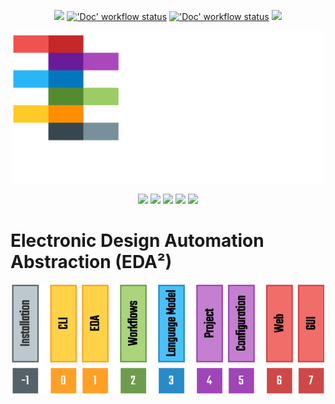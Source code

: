 <p align="center">
  <a title="Documentation" href="https://edaa-org.github.io"><img src="https://img.shields.io/website.svg?label=edaa-org.github.io&longCache=true&style=flat-square&url=http%3A%2F%2Fedaa-org.github.io%2Findex.html&logo=Github&logoColor=fff"></a><!--
  -->
  <a title="'Doc' workflow status" href="https://github.com/edaa-org/edaa-org.github.io/actions?query=workflow%3ADoc"><img alt="'Doc' workflow status" src="https://img.shields.io/github/workflow/status/edaa-org/edaa-org.github.io/Doc/main?longCache=true&style=flat-square&label=Doc&logo=Github%20Actions&logoColor=fff"></a><!--
  -->
  <a title="'Containers' workflow status" href="https://github.com/edaa-org/edaa-org.github.io/actions?query=workflow%3AContainers"><img alt="'Doc' workflow status" src="https://img.shields.io/github/workflow/status/edaa-org/edaa-org.github.io/Containers/main?longCache=true&style=flat-square&label=Containers&logo=Github%20Actions&logoColor=fff"></a><!--
  -->
  <a title="hdl/community on gitter.im" href="https://gitter.im/hdl/community"><img src="https://img.shields.io/gitter/room/hdl/community.svg?longCache=true&style=flat-square&logo=gitter&logoColor=fff&color=4db797"></a><!--
  -->
</p>

<p align="center">
  <a title="Electronic Design Automation Abstraction (EDA²)" href="https://edaa-org.github.io"><img width="500px" src="_static/logo/edaa_banner_white.svg"/></a>
</p>

<p align="center">
  <a title="edaa-org/pyEDAA.CLITool GitHub repository" href="https://github.com/edaa-org/pyEDAA.CLITool"><img src="https://img.shields.io/badge/pyEDAA-CLITool-ffca28.svg?longCache=true&style=flat-square&logo=GitHub&labelColor=ff8f00"></a><!--
  -->
  <a title="edaa-org/pyEDAA.OutputFilter GitHub repository" href="https://github.com/edaa-org/pyEDAA.OutputFilter"><img src="https://img.shields.io/badge/pyEDAA-OutputFilter-ffca28.svg?longCache=true&style=flat-square&logo=GitHub&labelColor=ff8f00"></a><!--
  -->
  <a title="VHDL/pyVHDLModel GitHub repository" href="https://github.com/VHDL/pyVHDLModel"><img src="https://img.shields.io/badge/VHDL-pyVHDLModel-29b6f6.svg?longCache=true&style=flat-square&logo=GitHub&labelColor=0277bd"></a><!--
  -->
  <a title="edaa-org/pySVModel GitHub repository" href="https://github.com/edaa-org/pySVModel"><img src="https://img.shields.io/badge/EDAA-pySVModel-29b6f6.svg?longCache=true&style=flat-square&logo=GitHub&labelColor=0277bd"></a><!--
  -->
  <a title="edaa-org/pyEDAA.ProjectModel GitHub repository" href="https://github.com/edaa-org/pyEDAA.ProjectModel"><img src="https://img.shields.io/badge/pyEDAA-ProjectModel-ab47bc.svg?longCache=true&style=flat-square&logo=GitHub&labelColor=6a1b9a"></a><!--
  -->
</p>

# Electronic Design Automation Abstraction (EDA²)

<p align="center">
  <a title="Electronic Design Automation Abstraction (EDA²)" href="https://edaa-org.github.io"><img width="500px" src="_static/model.png"/></a>
</p>
